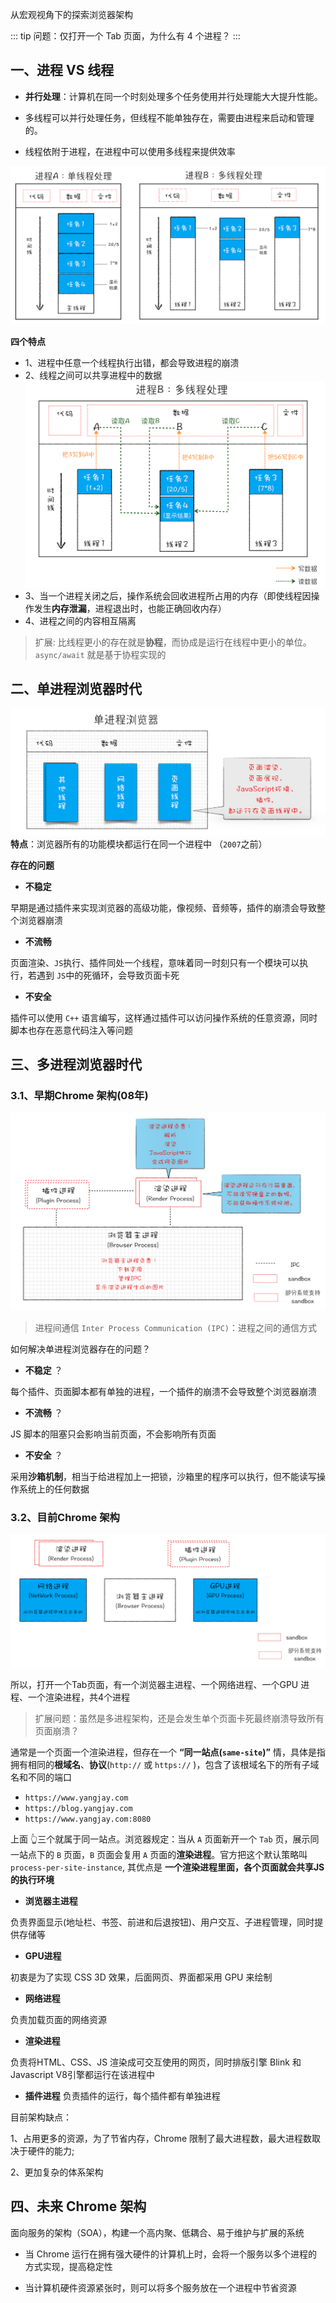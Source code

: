 
从宏观视角下的探索浏览器架构

::: tip
问题：仅打开一个 Tab 页面，为什么有 4 个进程？
:::

## 一、进程 VS 线程

- **并行处理**：计算机在同一个时刻处理多个任务使用并行处理能大大提升性能。
- 多线程可以并行处理任务，但线程不能单独存在，需要由进程来启动和管理的。

- 线程依附于进程，在进程中可以使用多线程来提供效率

 ![http-cache](/images/browser/process-thread.png)

**四个特点**
- 1、进程中任意一个线程执行出错，都会导致进程的崩溃
- 2、线程之间可以共享进程中的数据
 ![http-cache](/images/browser/process-thread-02.png)
- 3、当一个进程关闭之后，操作系统会回收进程所占用的内存（即使线程因操作发生**内存泄漏**，进程退出时，也能正确回收内存）
- 4、进程之间的内容相互隔离

> 扩展:
> 比线程更小的存在就是**协程**，而协成是运行在线程中更小的单位。`async/await` 就是基于协程实现的

## 二、单进程浏览器时代
![http-cache](/images/browser/browser-arch.png)
**特点**：浏览器所有的功能模块都运行在同一个进程中 （`2007`之前）

**存在的问题**

- **不稳定**

 早期是通过插件来实现浏览器的高级功能，像视频、音频等，插件的崩溃会导致整个浏览器崩溃

- **不流畅**

页面渲染、`JS`执行、插件同处一个线程，意味着同一时刻只有一个模块可以执行，若遇到 `JS`中的死循环，会导致页面卡死

- **不安全**

插件可以使用 `C++` 语言编写，这样通过插件可以访问操作系统的任意资源，同时脚本也存在恶意代码注入等问题

## 三、多进程浏览器时代
### 3.1、早期Chrome 架构(08年)
![http-cache](/images/browser/browser-arch-02.png)

> 进程间通信 `Inter Process Communication (IPC)`：进程之间的通信方式

如何解决单进程浏览器存在的问题？

- **不稳定** ？

每个插件、页面脚本都有单独的进程，一个插件的崩溃不会导致整个浏览器崩溃

- **不流畅** ？

JS 脚本的阻塞只会影响当前页面，不会影响所有页面

- **不安全** ？

采用**沙箱机制**，相当于给进程加上一把锁，沙箱里的程序可以执行，但不能读写操作系统上的任何数据

### 3.2、目前Chrome 架构

![http-cache](/images/browser/browser-arch-03.png)

所以，打开一个Tab页面，有一个浏览器主进程、一个网络进程、一个GPU 进程、一个渲染进程，共4个进程

> 扩展问题：虽然是多进程架构，还是会发生单个页面卡死最终崩溃导致所有页面崩溃？

通常是一个页面一个渲染进程，但存在一个 **“同一站点(`same-site`)”** 情，具体是指拥有相同的**根域名**、**协议**(`http://` 或 `https://` )，包含了该根域名下的所有子域名和不同的端口

- `https://www.yangjay.com`
- `https://blog.yangjay.com`
- `https://www.yangjay.com:8080`

上面 👆三个就属于同一站点。浏览器规定：当从 `A` 页面新开一个 `Tab` 页，展示同一站点下的 `B` 页面，`B` 页面会复用 `A` 页面的**渲染进程**。官方把这个默认策略叫 `process-per-site-instance`, 其优点是 **一个渲染进程里面，各个页面就会共享JS的执行环境**


- **浏览器主进程**

负责界面显示(地址栏、书签、前进和后退按钮)、用户交互、子进程管理，同时提供存储等

- **GPU进程**

初衷是为了实现 CSS 3D 效果，后面网页、界面都采用 GPU 来绘制

- **网络进程**

负责加载页面的网络资源

- **渲染进程**

负责将HTML、CSS、JS 渲染成可交互使用的网页，同时排版引擎 Blink 和Javascript V8引擎都运行在该进程中

- **插件进程**
负责插件的运行，每个插件都有单独进程

目前架构缺点：

1、占用更多的资源，为了节省内存，Chrome 限制了最大进程数，最大进程数取决于硬件的能力;

2、更加复杂的体系架构

## 四、未来 Chrome 架构

面向服务的架构（SOA），构建一个高内聚、低耦合、易于维护与扩展的系统

- 当 Chrome 运行在拥有强大硬件的计算机上时，会将一个服务以多个进程的方式实现，提高稳定性

- 当计算机硬件资源紧张时，则可以将多个服务放在一个进程中节省资源